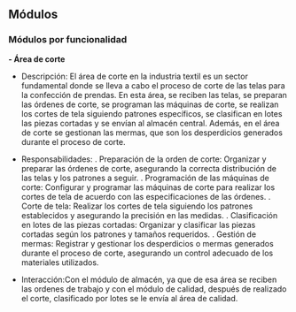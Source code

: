 ## Módulos

### Módulos por funcionalidad

**- Área de corte**

  - Descripción: El área de corte en la industria textil es un sector fundamental donde se lleva a cabo el proceso de corte de las telas para la confección de prendas. En esta área, se reciben las telas, se preparan las órdenes de corte, se programan las máquinas de corte, se realizan los cortes de tela siguiendo patrones específicos, se clasifican en lotes las piezas cortadas y se envían al almacén central. Además, en el área de corte se gestionan las mermas, que son los desperdicios generados durante el proceso de corte.
    
  - Responsabilidades:
    .	Preparación de la orden de corte: Organizar y preparar las órdenes de corte, asegurando la correcta distribución de las telas y los patrones a seguir.
    .	Programación de las máquinas de corte: Configurar y programar las máquinas de corte para realizar los cortes de tela de acuerdo con las especificaciones de las órdenes.
    .	Corte de tela: Realizar los cortes de tela siguiendo los patrones establecidos y asegurando la precisión en las medidas.
    .	Clasificación en lotes de las piezas cortadas: Organizar y clasificar las piezas cortadas según los patrones y tamaños requeridos.
    .	Gestión de mermas: Registrar y gestionar los desperdicios o mermas generados durante el proceso de corte, asegurando un control adecuado de los materiales utilizados.
    
  - Interacción:Con el módulo de almacén, ya que de esa área se reciben las ordenes de trabajo y con el módulo de calidad, después de realizado el corte, clasificado por lotes se le envía al área de calidad.
